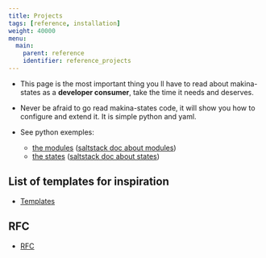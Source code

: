 ```yaml
---
title: Projects
tags: [reference, installation]
weight: 40000
menu:
  main:
    parent: reference
    identifier: reference_projects
---
```


- This page is the most important thing you ll have to read about
  makina-states as a **developer consumer**, take the time it needs and
  deserves.

- Never be afraid to go read makina-states code, it will show you how to
  configure and extend it. It is simple python and yaml.

- See python exemples:
    -   [the modules](https://github.com/makinacorpus/makina-states/tree/master/mc_states/modules)
        ([saltstack doc about
        modules](https://docs.saltstack.com/en/latest/ref/modules/))
    -   [the states](https://github.com/makinacorpus/makina-states/tree/master/mc_states/states)
        ([saltstack doc about
        states](https://docs.saltstack.com/en/latest/ref/states/))

## List of templates for inspiration
- [Templates](../templates)

## RFC
- [RFC](rfc)
